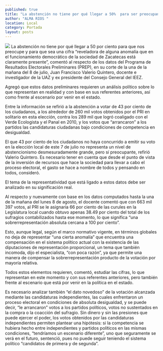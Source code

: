 ```yaml
---
published: true
title: "La abstención no tiene por qué llegar a 50%  para ser preocupante: Valerio Quintero"
author: "ALMA RIOS "
location: Local
category: Portada
layout: posts
---
```


![](http://i.imgur.com/CpLkQAQm.jpg)
La abstención no tiene por qué llegar a 50 por ciento para que nos preocupe y para que sea una cifra “reveladora de alguna anomalía que en el funcionamiento democrático de la sociedad de Zacatecas está claramente presente”, comentó al respecto de los datos del Programa de Resultados Electorales Preliminares (PREP), en su corte de la una de la mañana del 8 de julio, Juan Francisco Valerio Quintero, docente e investigador de la UAZ y ex presidente del Consejo General del IEEZ.

Agregó que estos datos preliminares requieren un análisis político sobre lo que representan en realidad y con base en sus referentes anteriores, así como frente al escenario por venir en el estado.

Entre la información se refirió a la abstención a votar de 43 por ciento de los ciudadanos, a los alrededor de 260 mil votos obtenidos por el PRI en solitario en esta elección, contra los 289 mil que logró coaligado con el Verde Ecologista y el Panal en 2010, y los votos que “arrancaron” a los partidos las candidaturas ciudadanas bajo condiciones de competencia en desigualdad.

El que 43 por ciento de los ciudadanos no haya concurrido a emitir su voto en la elección local de este 7 de julio no representa un nivel de abstencionismo desmesuradamente grande, pero sí preocupante, refirió Valerio Quintero. 
Es necesario tener en cuenta que desde el punto de vista de la inversión de recursos que hace la sociedad para llevar a cabo el proceso electoral, el gasto se hace a nombre de todos y pensando en todos, consideró. 

El tema de la representatividad que está ligado a estos datos debe ser analizado en su significación real. 

Al respecto y nuevamente con base en los datos computados hasta la una de la mañana del lunes 8 de agosto, el docente comentó que con 663 mil 397 votos, al PRI se le asignaría 66 por ciento de las curules en la Legislatura local cuando obtuvo apenas 38.49 por ciento del total de los sufragios contabilizados hasta ese momento, lo que significa “una sobrerrepresentación absoluta cercana a 100 por ciento”.

Esto, aunque legal, según el marco normativo vigente, en términos globales no deja de representar “una cierta anomalía” que encuentra una compensación en el sistema político actual con la existencia de las diputaciones de representación proporcional, un tema que también incomoda, dijo el especialista, “con poca razón”, ya que permite una manera de compensar la sobrerrepresentación producto de la votación por mayoría relativa.

Todos estos elementos requieren, comentó, estudiar las cifras, lo que representan en este momento y con sus referentes anteriores, pero también frente al escenario que está por venir en la política en el estado.

Es necesario analizar también “el dato novedoso” de la votación alcanzada mediante las candidaturas independientes, las cuales enfrentaron un proceso electoral en condiciones de absoluta desigualdad, y se puede decir, “le arrancaron” votos a los partidos políticos, votos no sustentados en la compra o la coacción del sufragio.
Sin dinero y sin las presiones que puede ejercer el poder, los votos obtenidos por las candidaturas independientes permiten plantear una hipótesis: si la competencia se hubiera hecho entre independientes y partidos políticos en las mismas condiciones, “tendríamos un escenario diferente”, uno que seguramente se verá en el futuro, sentenció, pues no puede seguir teniendo el sistema político “candidatos de primera y de segunda”.
